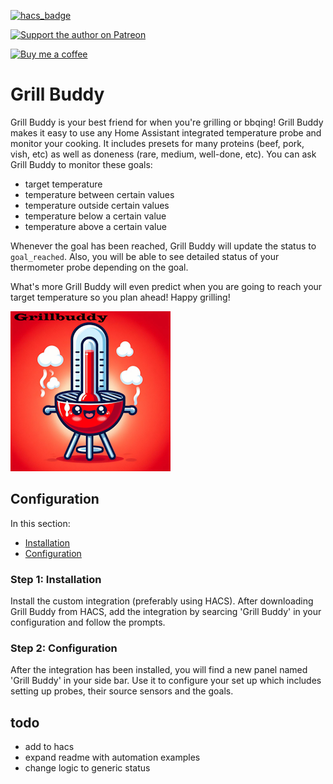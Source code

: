 [![hacs_badge](https://img.shields.io/badge/HACS-Default-orange.svg)](https://github.com/hacs/integration)

[![Support the author on Patreon][patreon-shield]][patreon]

[![Buy me a coffee][buymeacoffee-shield]][buymeacoffee]

[patreon-shield]: https://frenck.dev/wp-content/uploads/2019/12/patreon.png
[patreon]: https://www.patreon.com/dutchdatadude

[buymeacoffee]: https://www.buymeacoffee.com/dutchdatadude
[buymeacoffee-shield]: https://www.buymeacoffee.com/assets/img/custom_images/orange_img.png

# Grill Buddy
Grill Buddy is your best friend for when you're grilling or bbqing! Grill Buddy makes it easy to use any Home Assistant integrated temperature probe and monitor your cooking. It includes presets for many proteins (beef, pork, vish, etc) as well as doneness (rare, medium, well-done, etc). You can ask Grill Buddy to monitor these goals:
- target temperature
- temperature between certain values
- temperature outside certain values
- temperature below a certain value
- temperature above a certain value

Whenever the goal has been reached, Grill Buddy will update the status to ```goal_reached```. Also, you will be able to see detailed status of your thermometer probe depending on the goal.

What's more Grill Buddy will even predict when you are going to reach your target temperature so you plan ahead! Happy grilling!

![](icon.png?raw=true)

## Configuration
In this section:
- [Installation](#step-1-installation)
- [Configuration](#step-2-configuration)
  
### Step 1: Installation
Install the custom integration (preferably using HACS). After downloading Grill Buddy from HACS, add the integration by searcing 'Grill Buddy' in your configuration and follow the prompts.

### Step 2: Configuration
After the integration has been installed, you will find a new panel named 'Grill Buddy' in your side bar. Use it to configure your set up which includes setting up probes, their source sensors and the goals.




## todo
- add to hacs
- expand readme with automation examples
- change logic to generic status
